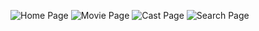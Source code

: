 ![Home Page](assets/image/1.jpeg)
![Movie Page](assets/image/2.jpeg)
![Cast Page](assets/image/3.jpeg)
![Search Page](assets/image/4.jpeg)
